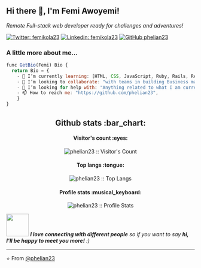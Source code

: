 
<h2> Hi there 👋, I'm Femi Awoyemi! </h2>
<p><em>Remote Full-stack web developer ready for challenges and adventures!</em></p>

[![Twitter: femikola23](https://img.shields.io/twitter/follow/femikola23?style=social)](https://twitter.com/femikola23)
[![Linkedin: femikola23](https://img.shields.io/badge/-femikola23-blue?style=flat-square&logo=hLinkedin&logoColor=white&link=https://www.linkedin.com/in/awoyemi-oluwafemi-484b52b5/)](https://www.linkedin.com/in/awoyemi-oluwafemi-484b52b5/)
[![GitHub phelian23](https://img.shields.io/github/followers/phelian23?label=follow&style=social)](https://github.com/phelian23)


### A little more about me...  

```javascript
func GetBio(Femi) Bio {
  return Bio = {
	- 🌱 I’m currently learning: [HTML, CSS, JavaScript, Ruby, Rails, React, Redux],
	- 👯 I’m looking to collaborate: "with teams in building Business management systems, and viable software solutions",
	- 🤔 I’m looking for help with: "Anything related to what I am currently learning 😅",
	- 📫 How to reach me: "https://github.com/phelian23",
	}
}
```
<h2 align="center">Github stats :bar_chart:</h2>

<h4 align="center">Visitor's count :eyes:</h4>

<p align="center"><img src="https://profile-counter.glitch.me/{phelian23}/count.svg" alt="phelian23 :: Visitor's Count" /></p>

<h4 align="center">Top langs :tongue:</h4>

<p align="center"><img src="https://github-readme-stats.vercel.app/api/top-langs/?username=phelian23&langs_count=10&theme=tokyonight&layout=compact" alt="phelian23 :: Top Langs" /></p>

<h4 align="center">Profile stats :musical_keyboard:</h4>

<p align="center"><img src="https://github-readme-stats.vercel.app/api?username=phelian23&show_icons=true&theme=synthwave" alt="phelian23 :: Profile Stats" /></p>

<img src="https://media.giphy.com/media/LnQjpWaON8nhr21vNW/giphy.gif" width="60"> <em><b>I love connecting with different people</b> so if you want to say <b>hi, I'll be happy to meet you more!</b> :)</em>

---

⭐️ From [@phelian23](https://github.com/phelian23)